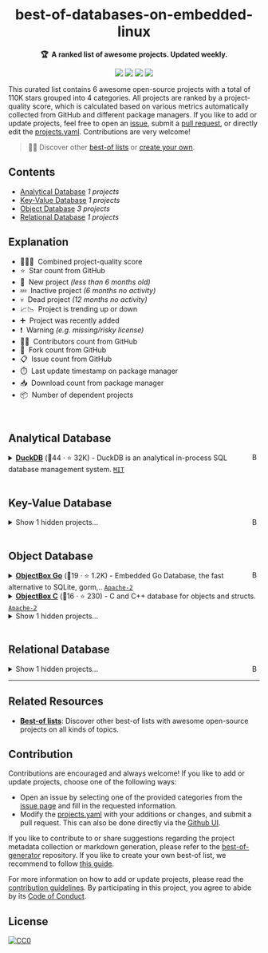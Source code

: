 <!-- markdownlint-disable -->
<h1 align="center">
    best-of-databases-on-embedded-linux
    <br>
</h1>

<p align="center">
    <strong>🏆&nbsp; A ranked list of awesome projects. Updated weekly.</strong>
</p>

<p align="center">
    <a href="https://best-of.org" title="Best-of Badge"><img src="http://bit.ly/3o3EHNN"></a>
    <a href="#Contents" title="Project Count"><img src="https://img.shields.io/badge/projects-6-blue.svg?color=5ac4bf"></a>
    <a href="#Contribution" title="Contributions are welcome"><img src="https://img.shields.io/badge/contributions-welcome-green.svg"></a>
    <a href="https://github.com/fkromer/best-of-databases-on-embedded-linux/releases" title="Best-of Updates"><img src="https://img.shields.io/github/release-date/fkromer/best-of-databases-on-embedded-linux?color=green&label=updated"></a>
</p>

This curated list contains 6 awesome open-source projects with a total of 110K stars grouped into 4 categories. All projects are ranked by a project-quality score, which is calculated based on various metrics automatically collected from GitHub and different package managers. If you like to add or update projects, feel free to open an [issue](https://github.com/fkromer/best-of-databases-on-embedded-linux/issues/new/choose), submit a [pull request](https://github.com/fkromer/best-of-databases-on-embedded-linux/pulls), or directly edit the [projects.yaml](https://github.com/fkromer/best-of-databases-on-embedded-linux/edit/main/projects.yaml). Contributions are very welcome!

> 🧙‍♂️  Discover other [best-of lists](https://best-of.org) or [create your own](https://github.com/best-of-lists/best-of/blob/main/create-best-of-list.md).

## Contents

- [Analytical Database](#analytical-database) _1 projects_
- [Key-Value Database](#key-value-database) _1 projects_
- [Object Database](#object-database) _3 projects_
- [Relational Database](#relational-database) _1 projects_

## Explanation
- 🥇🥈🥉&nbsp; Combined project-quality score
- ⭐️&nbsp; Star count from GitHub
- 🐣&nbsp; New project _(less than 6 months old)_
- 💤&nbsp; Inactive project _(6 months no activity)_
- 💀&nbsp; Dead project _(12 months no activity)_
- 📈📉&nbsp; Project is trending up or down
- ➕&nbsp; Project was recently added
- ❗️&nbsp; Warning _(e.g. missing/risky license)_
- 👨‍💻&nbsp; Contributors count from GitHub
- 🔀&nbsp; Fork count from GitHub
- 📋&nbsp; Issue count from GitHub
- ⏱️&nbsp; Last update timestamp on package manager
- 📥&nbsp; Download count from package manager
- 📦&nbsp; Number of dependent projects

<br>

## Analytical Database

<a href="#contents"><img align="right" width="15" height="15" src="https://git.io/JtehR" alt="Back to top"></a>

<details><summary><b><a href="https://github.com/duckdb/duckdb">DuckDB</a></b> (🥇44 ·  ⭐ 32K) - DuckDB is an analytical in-process SQL database management system. <code><a href="http://bit.ly/34MBwT8">MIT</a></code></summary>

- [GitHub](https://github.com/duckdb/duckdb) (👨‍💻 580 · 🔀 2.5K · 📥 2.5M · 📦 31K · 📋 6.1K - 7% open · ⏱️ 28.08.2025):

	```
	git clone https://github.com/duckdb/duckdb
	```
</details>
<br>

## Key-Value Database

<a href="#contents"><img align="right" width="15" height="15" src="https://git.io/JtehR" alt="Back to top"></a>

<details><summary>Show 1 hidden projects...</summary>

- <b><a href="https://github.com/redis/redis">Redis</a></b> (🥇33 ·  ⭐ 71K) - For developers, who are building real-time data-driven applications,.. <code>❗Unlicensed</code>
</details>
<br>

## Object Database

<a href="#contents"><img align="right" width="15" height="15" src="https://git.io/JtehR" alt="Back to top"></a>

<details><summary><b><a href="https://github.com/objectbox/objectbox-go">ObjectBox Go</a></b> (🥇19 ·  ⭐ 1.2K) - Embedded Go Database, the fast alternative to SQLite, gorm,.. <code><a href="http://bit.ly/3nYMfla">Apache-2</a></code></summary>

- [GitHub](https://github.com/objectbox/objectbox-go) (👨‍💻 11 · 🔀 49 · 📦 67 · 📋 51 - 33% open · ⏱️ 12.03.2025):

	```
	git clone https://github.com/objectbox/objectbox-go
	```
</details>
<details><summary><b><a href="https://github.com/objectbox/objectbox-c">ObjectBox C</a></b> (🥉16 ·  ⭐ 230) - C and C++ database for objects and structs. <code><a href="http://bit.ly/3nYMfla">Apache-2</a></code></summary>

- [GitHub](https://github.com/objectbox/objectbox-c) (👨‍💻 5 · 🔀 39 · 📥 390K · 📋 38 - 47% open · ⏱️ 28.07.2025):

	```
	git clone https://github.com/objectbox/objectbox-c
	```
</details>
<details><summary>Show 1 hidden projects...</summary>

- <b><a href="https://github.com/objectbox/objectbox-python">ObjectBox Python</a></b> (🥉15 ·  ⭐ 150 · 💀) - Superfast on-device object & vector database for.. <code><a href="http://bit.ly/3nYMfla">Apache-2</a></code>
</details>
<br>

## Relational Database

<a href="#contents"><img align="right" width="15" height="15" src="https://git.io/JtehR" alt="Back to top"></a>

<details><summary>Show 1 hidden projects...</summary>

- <b><a href="https://github.com/sqlite/sqlite">SQLite</a></b> (🥇21 ·  ⭐ 8.3K) - Official Git mirror of the SQLite source tree. <code>❗Unlicensed</code>
</details>

---

## Related Resources

- [**Best-of lists**](https://best-of.org): Discover other best-of lists with awesome open-source projects on all kinds of topics.

## Contribution

Contributions are encouraged and always welcome! If you like to add or update projects, choose one of the following ways:

- Open an issue by selecting one of the provided categories from the [issue page](https://github.com/fkromer/best-of-databases-on-embedded-linux/issues/new/choose) and fill in the requested information.
- Modify the [projects.yaml](https://github.com/fkromer/best-of-databases-on-embedded-linux/blob/main/projects.yaml) with your additions or changes, and submit a pull request. This can also be done directly via the [Github UI](https://github.com/fkromer/best-of-databases-on-embedded-linux/edit/main/projects.yaml).

If you like to contribute to or share suggestions regarding the project metadata collection or markdown generation, please refer to the [best-of-generator](https://github.com/best-of-lists/best-of-generator) repository. If you like to create your own best-of list, we recommend to follow [this guide](https://github.com/best-of-lists/best-of/blob/main/create-best-of-list.md).

For more information on how to add or update projects, please read the [contribution guidelines](https://github.com/fkromer/best-of-databases-on-embedded-linux/blob/main/CONTRIBUTING.md). By participating in this project, you agree to abide by its [Code of Conduct](https://github.com/fkromer/best-of-databases-on-embedded-linux/blob/main/.github/CODE_OF_CONDUCT.md).

## License

[![CC0](https://mirrors.creativecommons.org/presskit/buttons/88x31/svg/by-sa.svg)](https://creativecommons.org/licenses/by-sa/4.0/)
